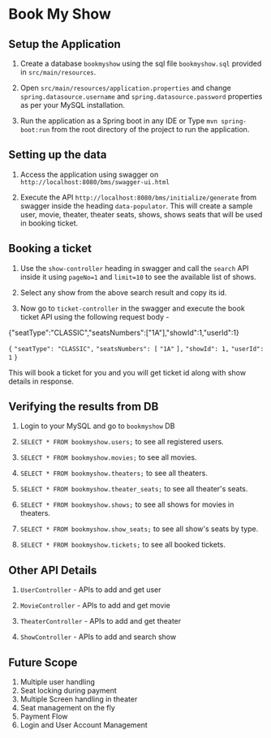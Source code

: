 # Book My Show

## Setup the Application

1. Create a database `bookmyshow` using the sql file `bookmyshow.sql` provided in `src/main/resources`.

2. Open `src/main/resources/application.properties` and change `spring.datasource.username` and `spring.datasource.password` properties as per your MySQL installation.

3. Run the application as a Spring boot in any IDE or Type `mvn spring-boot:run` from the root directory of the project to run the application.


## Setting up the data

1. Access the application using swagger on `http://localhost:8080/bms/swagger-ui.html`

2. Execute the API `http://localhost:8080/bms/initialize/generate` from swagger inside the heading `data-populator`. This will create a sample user, movie, theater, theater seats, shows, shows seats that will be used in booking ticket.


## Booking a ticket

1. Use the `show-controller` heading in swagger and call the `search` API inside it using `pageNo=1` and `limit=10` to see the available list of shows.

2. Select any show from the above search result and copy its id.

3. Now go to `ticket-controller` in the swagger and  execute the book ticket API using the following request body - 

{"seatType":"CLASSIC","seatsNumbers":["1A"],"showId":1,"userId":1}

`{`
  `"seatType": "CLASSIC",`
  `"seatsNumbers": [`
    `"1A"`
  `],`
  `"showId": 1,`
  `"userId": 1`
`}`

This will book a ticket for you and you will get ticket id along with show details in response.


## Verifying the results from DB

1. Login to your MySQL and go to `bookmyshow` DB

2. `SELECT * FROM bookmyshow.users;` to see all registered users.

3. `SELECT * FROM bookmyshow.movies;` to see all movies.

4. `SELECT * FROM bookmyshow.theaters;` to see all theaters.

5. `SELECT * FROM bookmyshow.theater_seats;` to see all theater's seats.

6. `SELECT * FROM bookmyshow.shows;` to see all shows for movies in theaters.

7. `SELECT * FROM bookmyshow.show_seats;` to see all show's seats by type.

8. `SELECT * FROM bookmyshow.tickets;` to see all booked tickets.


## Other API Details

1. `UserController` -  APIs to add and get user

2. `MovieController` - APIs to add and get movie

3. `TheaterController` - APIs to add and get theater

4. `ShowController` - APIs to add and search show


## Future Scope

1. Multiple user handling 
2. Seat locking during payment
3. Multiple Screen handling in theater
4. Seat management on the fly
5. Payment Flow
6. Login and User Account Management
